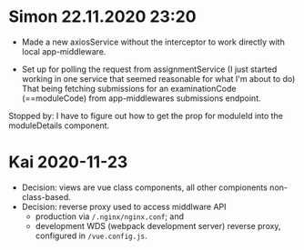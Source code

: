 # Simon 22.11.2020 23:20
- Made a new axiosService without the interceptor to work directly with local app-middleware.

- Set up for polling the request from assignmentService (I just started working in one service that seemed reasonable for what I'm about to do) That being fetching submissions for an examinationCode (==moduleCode) from app-middlewares submissions endpoint.

Stopped by:
I have to figure out how to get the prop for moduleId into the moduleDetails component.



# Kai 2020-11-23
- Decision: views are vue class components, all other compionents non-class-based.
- Decision: reverse proxy used to access middlware API
    - production via `/.nginx/nginx.conf`; and 
    - development WDS (webpack development server) reverse proxy, configured in `/vue.config.js`.

